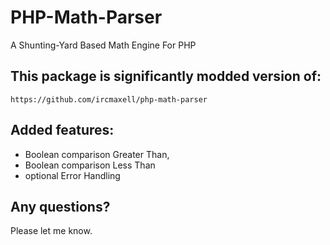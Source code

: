 
# PHP-Math-Parser

A Shunting-Yard Based Math Engine For PHP

## This package is significantly modded version of:
```
https://github.com/ircmaxell/php-math-parser
```

## Added features:
- Boolean comparison Greater Than, 
- Boolean comparison Less Than
- optional Error Handling

## Any questions?

Please let me know.



